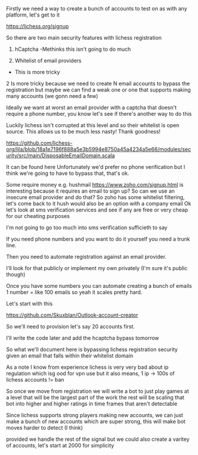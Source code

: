 Firstly we need a way to create a bunch of accounts to test on as with any platform, let's get to it


https://lichess.org/signup

So there are two main security features with lichess registration 

1.  hCaptcha 
-Methinks this isn't going to do much

2.  Whitelist of email providers
- This is more tricky

2 Is more tricky because we need to create N email accounts to bypass the registration but maybe we can find a weak one or one that supports making many accounts (we gonn need a few)

Ideally we want at worst an email provider with a captcha that doesn't require a phone number, you know let's see if there's another way to do this

Luckily lichess isn't corrupted at this level and so their whitelist is open source.  This allows us to be much less nasty!  Thank goodness!

https://github.com/lichess-org/lila/blob/18a1e7196f888a5e3b5994e8750a45a4234a5e66/modules/security/src/main/DisposableEmailDomain.scala 

It can be found here
Unfortunately we'd prefer no phone verification but I think we're going to have to bypass that, that's ok.

Some require money e.g. hushmail
https://www.zoho.com/signup.html is interesting because it requires an email to sign up?  So can we use an insecure email provider and do that?
So zoho has some whitelist filtering, let's come back to it hush would also be an option with a company email
Ok let's look at sms verification services and see if any are free or very cheap for our cheating purposes

I'm not going to go too much into sms verification sufficieth to say

If you need phone numbers and you want to do it yourself you need a trunk line.


Then you need to automate registration against an email provider.

I'll look for that publicly or implement my own privately (I'm sure it's public though)

Once you have some numbers you can automate creating a bunch of emails 1 number = like 100 emails so yeah it scales pretty hard.

Let's start with this

https://github.com/Skuxblan/Outlook-account-creator

So we'll need to provision let's say 20 accounts first.

I'll write the code later and add the hcaptcha bypass tomorrow 

So what we'll document here is bypassing lichess registration security given an email that falls within their whitelist domain

As a note I know from experience lichess is very very bad about ip regulation which isg ood for vpn use but it also means, 1 ip -> 100s of lichess accounts != ban

So once we move from registration we will write a bot to just play games at a level that will be the largest part of the work the rest will be scaling that bot into higher and higher ratings in time frames that aren't detectable

Since lichess supports strong players making new accounts, we can just make a bunch of new accounts which are super strong, this will make bot moves harder to detect (I think) 

provided we handle the rest of the signal but we could also create a varitey of accounts, let's start at 2000 for simplicity
